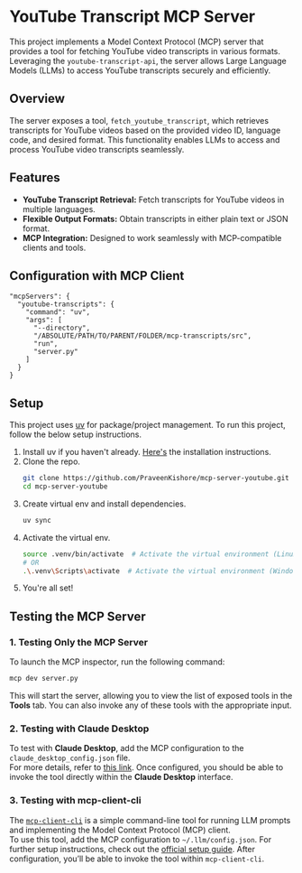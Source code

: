 # YouTube Transcript MCP Server

This project implements a Model Context Protocol (MCP) server that provides a tool for fetching YouTube video transcripts in various formats. Leveraging the `youtube-transcript-api`, the server allows Large Language Models (LLMs) to access YouTube transcripts securely and efficiently.

## Overview

The server exposes a tool, `fetch_youtube_transcript`, which retrieves transcripts for YouTube videos based on the provided video ID, language code, and desired format. This functionality enables LLMs to access and process YouTube video transcripts seamlessly.

## Features

- **YouTube Transcript Retrieval:** Fetch transcripts for YouTube videos in multiple languages.
- **Flexible Output Formats:** Obtain transcripts in either plain text or JSON format.
- **MCP Integration:** Designed to work seamlessly with MCP-compatible clients and tools.

## Configuration with MCP Client

```
"mcpServers": {
  "youtube-transcripts": {
    "command": "uv",
    "args": [
      "--directory",
      "/ABSOLUTE/PATH/TO/PARENT/FOLDER/mcp-transcripts/src",
      "run",
      "server.py"
    ]
  }
}
```

## Setup
This project uses [uv](https://docs.astral.sh/uv/) for package/project management. 
To run this project, follow the below setup instructions.

1. Install uv if you haven't already. [Here's](https://docs.astral.sh/uv/getting-started/installation/) the installation instructions.
2. Clone the repo.
   ```sh
   git clone https://github.com/PraveenKishore/mcp-server-youtube.git
   cd mcp-server-youtube
   ```
3. Create virtual env and install dependencies.
   ```sh
   uv sync
   ```
4. Activate the virtual env.
   ```sh
   source .venv/bin/activate  # Activate the virtual environment (Linux/MacOS)
   # OR
   .\.venv\Scripts\activate  # Activate the virtual environment (Windows)
   ```
5. You're all set!

## Testing the MCP Server

### 1. **Testing Only the MCP Server**  
To launch the MCP inspector, run the following command:

```bash
mcp dev server.py
```

This will start the server, allowing you to view the list of exposed tools in the **Tools** tab. You can also invoke any of these tools with the appropriate input.

### 2. **Testing with Claude Desktop**  
To test with **Claude Desktop**, add the MCP configuration to the `claude_desktop_config.json` file.  
For more details, refer to [this link](https://modelcontextprotocol.io/quickstart/user). Once configured, you should be able to invoke the tool directly within the **Claude Desktop** interface.

### 3. **Testing with mcp-client-cli**  
The [`mcp-client-cli`](https://github.com/adhikasp/mcp-client-cli) is a simple command-line tool for running LLM prompts and implementing the Model Context Protocol (MCP) client.  
To use this tool, add the MCP configuration to `~/.llm/config.json`. For further setup instructions, check out the [official setup guide](https://github.com/adhikasp/mcp-client-cli?tab=readme-ov-file#setup). After configuration, you’ll be able to invoke the tool within `mcp-client-cli`.